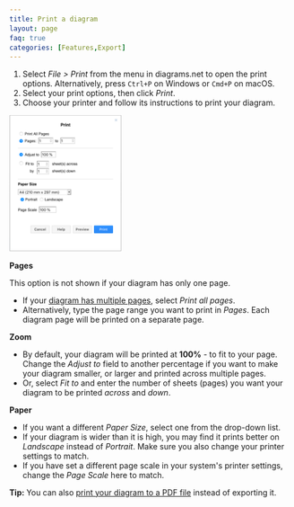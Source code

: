 ```yaml
---
title: Print a diagram
layout: page
faq: true
categories: [Features,Export]
---
```


1. Select _File > Print_ from the menu in diagrams.net to open the print options. Alternatively, press ``Ctrl+P`` on Windows or ``Cmd+P`` on macOS.
2. Select your print options, then click _Print_.
3. Choose your printer and follow its instructions to print your diagram.

<img src="/assets/img/blog/file-print-dialog.png" style="width=100%;max-width:200px;height:auto;" alt="Click File > Print to open the print options dialog in diagrams.net">

**Pages**

This option is not shown if your diagram has only one page.

* If your [diagram has multiple pages](/blog/multiple-page-diagrams.html), select _Print all pages_.
* Alternatively, type the page range you want to print in _Pages_. Each diagram page will be printed on a separate page.

**Zoom**

* By default, your diagram will be printed at **100%** - to fit to your page. Change the _Adjust to_ field to another percentage if you want to make your diagram smaller, or larger and printed across multiple pages.
* Or, select _Fit to_ and enter the number of sheets (pages) you want your diagram to be printed _across_ and _down_.

**Paper**

* If you want a different _Paper Size_, select one from the drop-down list.
* If your diagram is wider than it is high, you may find it prints better on _Landscape_ instead of _Portrait_. Make sure you also change your printer settings to match.
* If you have set a different page scale in your system's printer settings, change the _Page Scale_ here to match.


**Tip:** You can also [print your diagram to a PDF file](/doc/faq/pdf-print-to.html) instead of exporting it.
